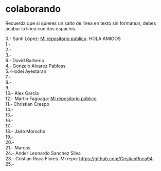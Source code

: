 # colaborando

Recuerda que si quieres un salto de linea en texto sin formatear, debes acabar la línea con dos espacios.  


0.-  Santi López: [Mi repositorio público](https://github.com/srlopez/).  HOLA AMIGOS  
1.-  
2.-  
3.-   
6.-  David Barberio  
4.-  Gonzalo Alvarez Pabloss   
5.-Hodei Ayestaran   
7.-  
8.-  
9.-  
13.-  Alex Garcia     
12.- Martin Fagoaga: [Mi repositorio público](https://github.com/martinfgar/)  
11.-  Christian Crespo  
14.-  
15.-  
16.-  
17.-  
18.-  Jairo Morocho  
19.-  
20.-  
21.-  Marcos      
24.-  Ander Leonardo Sanchez Silva  
23.-  Cristian Roca Flores. Mi repo: https://github.com/CristianRoca94  
25.-  
